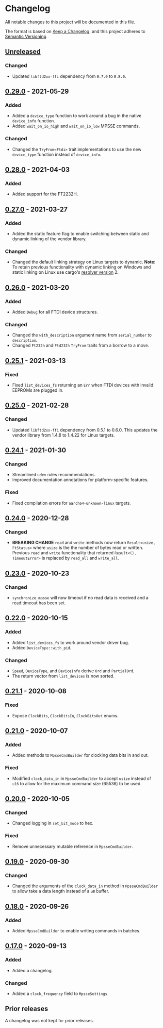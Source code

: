 # Changelog
All notable changes to this project will be documented in this file.

The format is based on [Keep a Changelog](https://keepachangelog.com/en/1.0.0/),
and this project adheres to [Semantic Versioning](https://semver.org/spec/v2.0.0.html).

## [Unreleased]
### Changed
- Updated `libftd2xx-ffi` dependency from `0.7.0` to `0.8.0`.

## [0.29.0] - 2021-05-29
### Added
- Added a `device_type` function to work around a bug in the native
  `device_info` function.
- Added `wait_on_io_high` and `wait_on_io_low` MPSSE commands.

### Changed
- Changed the `TryFrom<Ftdi>` trait implementations to use the new `device_type`
  function instead of `device_info`.

## [0.28.0] - 2021-04-03
### Added
- Added support for the FT2232H.

## [0.27.0] - 2021-03-27
### Added
- Added the static feature flag to enable switching between static and dynamic
  linking of the vendor library.

### Changed
- Changed the default linking strategy on Linux targets to dynamic.
  **Note:** To retain previous functionality with dynamic linking on Windows and
   static linking on Linux use cargo's [resolver version] 2.
## [0.26.0] - 2021-03-20
### Added
- Added `Debug` for all FTDI device structures.

### Changed
- Changed the `with_description` argument name from `serial_number` to
  `description`.
- Changed `Ft232h` and `Ft4232h` `TryFrom` traits from a borrow to a move.

## [0.25.1] - 2021-03-13
### Fixed
- Fixed `list_devices_fs` returning an `Err` when FTDI devices with invalid
  EEPROMs are plugged in.

## [0.25.0] - 2021-02-28
### Changed
- Updated `libftd2xx-ffi` dependency from 0.5.1 to 0.6.0.
  This updates the vendor library from 1.4.8 to 1.4.22 for Linux targets.

## [0.24.1] - 2021-01-30
### Changed
- Streamlined `udev` rules recommendations.
- Improved documentation annotations for platform-specific features.

### Fixed
- Fixed compilation errors for `aarch64-unknown-linux` targets.

## [0.24.0] - 2020-12-28
### Changed
- **BREAKING CHANGE** `read` and `write` methods now return
  `Result<usize, FtStatus>` where `usize` is the the number of bytes read or
  written.
  Previous `read` and `write` functionality that returned
  `Result<(), TimeoutError>` is replaced by `read_all` and `write_all`.

## [0.23.0] - 2020-10-23
### Changed
- `synchronize_mpsse` will now timeout if no read data is received and a read
  timeout has been set.

## [0.22.0] - 2020-10-15
### Added
- Added `list_devices_fs` to work around vendor driver bug.
- Added `DeviceType::with_pid`.

### Changed
- `Speed`, `DeviceType`, and `DeviceInfo` derive `Ord` and `PartialOrd`.
- The return vector from `list_devices` is now sorted.

## [0.21.1] - 2020-10-08
### Fixed
- Expose `ClockBits`, `ClockBitsIn`, `ClockBitsOut` enums.

## [0.21.0] - 2020-10-07
### Added
- Added methods to `MpsseCmdBuilder` for clocking data bits in and out.

### Fixed
- Modified `clock_data_in` in `MpsseCmdBuilder` to accept `usize` instead of
  `u16` to allow for the maximum command size (65536) to be used.

## [0.20.0] - 2020-10-05
### Changed
- Changed logging in `set_bit_mode` to hex.

### Fixed
- Remove unnecessary mutable reference in `MpsseCmdBuilder`.

## [0.19.0] - 2020-09-30
### Changed
- Changed the arguments of the `clock_data_in` method in `MpsseCmdBuilder` to
  allow take a data length instead of a `u8` buffer.

## [0.18.0] - 2020-09-26
### Added
- Added `MpsseCmdBuilder` to enable writing commands in batches.

## [0.17.0] - 2020-09-13
### Added
- Added a changelog.

### Changed
- Added a `clock_frequency` field to `MpsseSettings`.

## Prior releases
A changelog was not kept for prior releases.

[Unreleased]: https://github.com/newAM/libftd2xx-rs/compare/0.29.0...HEAD
[0.29.0]: https://github.com/newAM/libftd2xx-rs/compare/0.28.0...0.29.0
[0.28.0]: https://github.com/newAM/libftd2xx-rs/compare/0.27.0...0.28.0
[0.27.0]: https://github.com/newAM/libftd2xx-rs/compare/0.26.0...0.27.0
[0.26.0]: https://github.com/newAM/libftd2xx-rs/compare/0.25.1...0.26.0
[0.25.1]: https://github.com/newAM/libftd2xx-rs/compare/0.25.0...0.25.1
[0.25.0]: https://github.com/newAM/libftd2xx-rs/compare/0.24.1...0.25.0
[0.24.1]: https://github.com/newAM/libftd2xx-rs/compare/0.24.0...0.24.1
[0.24.0]: https://github.com/newAM/libftd2xx-rs/compare/0.23.0...0.24.0
[0.23.0]: https://github.com/newAM/libftd2xx-rs/compare/0.22.0...0.23.0
[0.22.0]: https://github.com/newAM/libftd2xx-rs/compare/0.21.1...0.22.0
[0.21.1]: https://github.com/newAM/libftd2xx-rs/compare/0.21.0...0.21.1
[0.21.0]: https://github.com/newAM/libftd2xx-rs/compare/0.20.0...0.21.0
[0.20.0]: https://github.com/newAM/libftd2xx-rs/compare/0.19.0...0.20.0
[0.19.0]: https://github.com/newAM/libftd2xx-rs/compare/0.18.0...0.19.0
[0.18.0]: https://github.com/newAM/libftd2xx-rs/compare/0.17.0...0.18.0
[0.17.0]: https://github.com/newAM/libftd2xx-rs/releases/tag/0.17.0
[resolver version]: https://doc.rust-lang.org/cargo/reference/resolver.html#resolver-versions
